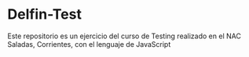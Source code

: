 Delfin-Test
===========

Este repositorio es un ejercicio del curso de Testing realizado en el NAC Saladas, Corrientes, con el lenguaje de JavaScript
